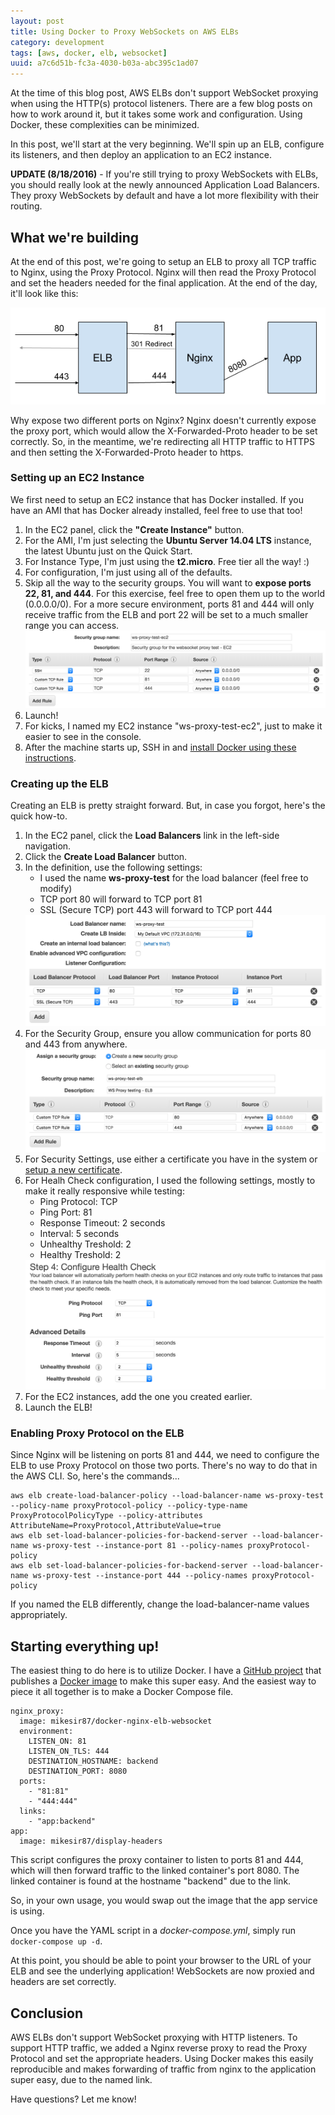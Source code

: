 ```yaml
---
layout: post
title: Using Docker to Proxy WebSockets on AWS ELBs
category: development
tags: [aws, docker, elb, websocket]
uuid: a7c6d51b-fc3a-4030-b03a-abc395c1ad07
---
```



At the time of this blog post, AWS ELBs don't support WebSocket proxying when using the HTTP(s) protocol listeners.  There are a few blog posts on how to work around it, but it takes some work and configuration.  Using Docker, these complexities can be minimized.

In this post, we'll start at the very beginning.  We'll spin up an ELB, configure its listeners, and then deploy an application to an EC2 instance.


<!--more-->

<div class="alert alert-warning"><strong>UPDATE (8/18/2016)</strong> - If you're still trying to proxy WebSockets with ELBs, you should really look at the newly announced Application Load Balancers. They proxy WebSockets by default and have a lot more flexibility with their routing.</div>

## What we're building

At the end of this post, we're going to setup an ELB to proxy all TCP traffic to Nginx, using the Proxy Protocol.  Nginx will then read the Proxy Protocol and set the headers needed for the final application.  At the end of the day, it'll look like this:

<div class="text-center">
  <img src="/images/ws-proxy-overview.png" alt="Proxy Protocol" />
</div>

Why expose two different ports on Nginx? Nginx doesn't currently expose the proxy port, which would allow the X-Forwarded-Proto header to be set correctly. So, in the meantime, we're redirecting all HTTP traffic to HTTPS and then setting the X-Forwarded-Proto header to https.



### Setting up an EC2 Instance

We first need to setup an EC2 instance that has Docker installed.  If you have an AMI that has Docker already installed, feel free to use that too!

1. In the EC2 panel, click the **"Create Instance"** button.
2. For the AMI, I'm just selecting the **Ubuntu Server 14.04 LTS** instance, the latest Ubuntu just on the Quick Start.
3. For Instance Type, I'm just using the **t2.micro**. Free tier all the way! :)
4. For configuration, I'm just using all of the defaults.
5. Skip all the way to the security groups. You will want to **expose ports 22, 81, and 444**. For this exercise, feel free to open them up to the world (0.0.0.0/0). For a more secure environment, ports 81 and 444 will only receive traffic from the ELB and port 22 will be set to a much smaller range you can access.
    <img src="/images/ws-proxy-ec2-security-group-config.png" alt="EC2 Security Group Configuration" />
6. Launch!
7. For kicks, I named my EC2 instance "ws-proxy-test-ec2", just to make it easier to see in the console.
8. After the machine starts up, SSH in and [install Docker using these instructions](https://docs.docker.com/engine/installation/linux/ubuntulinux/).




### Creating up the ELB

Creating an ELB is pretty straight forward. But, in case you forgot, here's the quick how-to.

1. In the EC2 panel, click the **Load Balancers** link in the left-side navigation.
2. Click the **Create Load Balancer** button.
3. In the definition, use the following settings:
   - I used the name **ws-proxy-test** for the load balancer (feel free to modify)
   - TCP port 80 will forward to TCP port 81
   - SSL (Secure TCP) port 443 will forward to TCP port 444
   <img src="/images/ws-proxy-elb-definition.png" alt="ELB Definition" />
4. For the Security Group, ensure you allow communication for ports 80 and 443 from anywhere.
   <img src="/images/ws-proxy-elb-security-group.png" alt="ELB Security Group Definition" />
5. For Security Settings, use either a certificate you have in the system or [setup a new certificate](http://docs.aws.amazon.com/ElasticLoadBalancing/latest/DeveloperGuide/ssl-server-cert.html).
6. For Healh Check configuration, I used the following settings, mostly to make it really responsive while testing:
   - Ping Protocol: TCP
   - Ping Port: 81
   - Response Timeout: 2 seconds
   - Interval: 5 seconds
   - Unhealthy Treshold: 2
   - Healthy Treshold: 2
   <img src="/images/ws-proxy-elb-health-check-config.png" alt="ELB Health Check Configuration" />
7. For the EC2 instances, add the one you created earlier.
8. Launch the ELB!


### Enabling Proxy Protocol on the ELB

Since Nginx will be listening on ports 81 and 444, we need to configure the ELB to use Proxy Protocol on those two ports.  There's no way to do that in the AWS CLI.  So, here's the commands...

<pre class="no-wrap"><code class="bash">aws elb create-load-balancer-policy --load-balancer-name ws-proxy-test --policy-name proxyProtocol-policy --policy-type-name ProxyProtocolPolicyType --policy-attributes AttributeName=ProxyProtocol,AttributeValue=true
aws elb set-load-balancer-policies-for-backend-server --load-balancer-name ws-proxy-test --instance-port 81 --policy-names proxyProtocol-policy 
aws elb set-load-balancer-policies-for-backend-server --load-balancer-name ws-proxy-test --instance-port 444 --policy-names proxyProtocol-policy
</code></pre>

If you named the ELB differently, change the load-balancer-name values appropriately.




## Starting everything up!

The easiest thing to do here is to utilize Docker.  I have a [GitHub project](https://github.com/mikesir87/docker-nginx-elb-websocket) that publishes a [Docker image](https://hub.docker.com/r/mikesir87/docker-nginx-elb-websocket) to make this super easy.  And the easiest way to piece it all together is to make a Docker Compose file.

<pre class="no-wrap"><code class="yaml">nginx_proxy:
  image: mikesir87/docker-nginx-elb-websocket
  environment:
    LISTEN_ON: 81
    LISTEN_ON_TLS: 444 
    DESTINATION_HOSTNAME: backend
    DESTINATION_PORT: 8080
  ports:
    - "81:81"
    - "444:444"
  links:
    - "app:backend"
app:
  image: mikesir87/display-headers 
</code></pre>

This script configures the proxy container to listen to ports 81 and 444, which will then forward traffic to the linked container's port 8080.  The linked container is found at the hostname "backend" due to the link.

So, in your own usage, you would swap out the image that the app service is using.

Once you have the YAML script in a _docker-compose.yml_, simply run ```docker-compose up -d```.

At this point, you should be able to point your browser to the URL of your ELB and see the underlying application!  WebSockets are now proxied and headers are set correctly.



## Conclusion

AWS ELBs don't support WebSocket proxying with HTTP listeners.  To support HTTP traffic, we added a Nginx reverse proxy to read the Proxy Protocol and set the appropriate headers.  Using Docker makes this easily reproducible and makes forwarding of traffic from nginx to the application super easy, due to the named link.

Have questions?  Let me know! 
